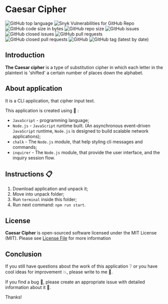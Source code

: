 # Caesar Cipher

![GitHub top language](https://img.shields.io/github/languages/top/CreativeRusBear/Caesar-Cipher)
![Snyk Vulnerabilities for GitHub Repo](https://img.shields.io/snyk/vulnerabilities/github/CreativeRusBear/Caesar-Cipher)
![GitHub code size in bytes](https://img.shields.io/github/languages/code-size/CreativeRusBear/Caesar-Cipher)
![GitHub repo size](https://img.shields.io/github/repo-size/CreativeRusBear/Caesar-Cipher)
![GitHub issues](https://img.shields.io/github/issues/CreativeRusBear/Caesar-Cipher)
![GitHub closed issues](https://img.shields.io/github/issues-closed/CreativeRusBear/Caesar-Cipher)
![GitHub pull requests](https://img.shields.io/github/issues-pr/CreativeRusBear/Caesar-Cipher)
![GitHub closed pull requests](https://img.shields.io/github/issues-pr-closed/CreativeRusBear/Caesar-Cipher)
![GitHub](https://img.shields.io/github/license/CreativeRusBear/Caesar-Cipher)
![GitHub tag (latest by date)](https://img.shields.io/github/v/tag/CreativeRusBear/Caesar-Cipher)

## Introduction

**The Caesar cipher** is a type of substitution cipher in which each letter in the plaintext is 'shifted' a certain number of places down the alphabet.

## About application

It is a CLI application, that cipher input text.

This application is created using :bookmark_tabs: :
 * `JavaScript` - programming language;
 * `Node.js` - `JavaScript` runtime built. (An asynchronous event-driven `JavaScript` runtime, `Node.js` is designed to build scalable network applications);
 * `chalk` - The `Node.js` module, that help styling cli messages and commands;
  * `inquirer` - The `Node.js` module, that provide the user interface, and the inquiry session flow.
 
## Instructions :clipboard:

1. Download application and unpack it;
2. Move into unpack folder;
3. Run `terminal` inside this folder;
4. Run next command: `npm run start`.

## License

**Caesar Cipher** is open-sourced software licensed under the MIT License (MIT). Please see [License File](LICENSE) for more information

## Conclusion

If you still have questions about the work of this application :grey_question: or you have cool ideas for improvement :boom:, please write to me :email:.

If you find a bug :bug:, please create an appropriate issue with detailed information about it :speech_balloon:.

Thanks!
